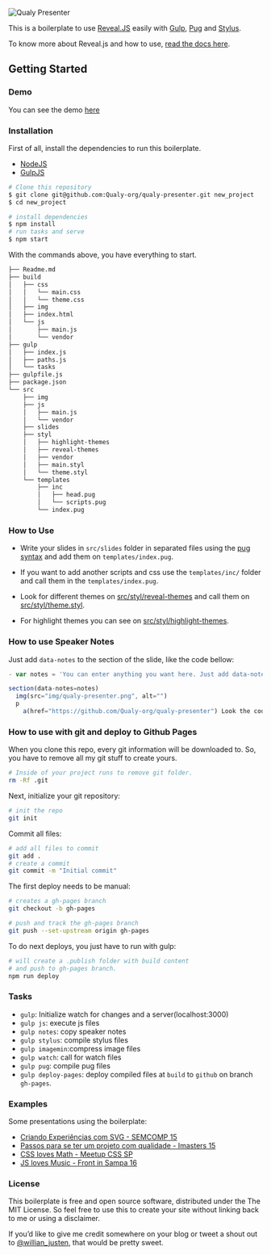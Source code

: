 ![Qualy Presenter](https://raw.githubusercontent.com/Qualy-org/qualy-presenter/master/src/img/qualy-presenter.png)

This is a boilerplate to use [Reveal.JS](http://lab.hakim.se/reveal-js/) easily with [Gulp](http://gulpjs.com/), [Pug](https://pugjs.org) and [Stylus](http://learnboost.github.io/stylus/).

To know more about Reveal.js and how to use, [read the docs here](https://github.com/hakimel/reveal.js).

## Getting Started

### Demo

You can see the demo [here](http://qualy-org.github.io/qualy-presenter/)

### Installation

First of all, install the dependencies to run this boilerplate.

- [NodeJS](http://nodejs.org/)
- [GulpJS](http://gulpjs.com/)

```sh
# Clone this repository
$ git clone git@github.com:Qualy-org/qualy-presenter.git new_project
$ cd new_project

# install dependencies
$ npm install
# run tasks and serve
$ npm start
```

With the commands above, you have everything to start.

```sh
├── Readme.md
├── build
│   ├── css
│   │   └── main.css
│   │   └── theme.css
│   ├── img
│   ├── index.html
│   └── js
│       ├── main.js
│       └── vendor
├── gulp
│   ├── index.js
│   ├── paths.js
│   └── tasks
├── gulpfile.js
├── package.json
└── src
    ├── img
    ├── js
    │   ├── main.js
    │   └── vendor
    ├── slides
    ├── styl
    │   ├── highlight-themes
    │   ├── reveal-themes
    │   ├── vendor
    │   ├── main.styl
    │   └── theme.styl
    └── templates
        ├── inc
        │   ├── head.pug
        │   └── scripts.pug
        └── index.pug
```

### How to Use

- Write your slides in `src/slides` folder in separated files using the [pug syntax](https://pugjs.org) and add them on `templates/index.pug`.

- If you want to add another scripts and css use the `templates/inc/` folder and call them in the  `templates/index.pug`.

- Look for different themes on [src/styl/reveal-themes](https://github.com/Qualy-org/qualy-presenter/tree/master/src/styl/reveal-themes) and call them on [src/styl/theme.styl](https://github.com/Qualy-org/qualy-presenter/blob/master/src/styl/theme.styl).

- For highlight themes you can see on [src/styl/highlight-themes](https://github.com/Qualy-org/qualy-presenter/blob/master/src/styl/highlight-themes/).

### How to use Speaker Notes

Just add `data-notes` to the section of the slide, like the code bellow:

```js
- var notes = 'You can enter anything you want here. Just add data-notes to the section.'

section(data-notes=notes)
  img(src="img/qualy-presenter.png", alt="")
  p
    a(href="https://github.com/Qualy-org/qualy-presenter") Look the code on Github <3
```

### How to use with git and deploy to Github Pages

When you clone this repo, every git information will be downloaded to. So, you have to remove all my git stuff to create yours.

```sh
# Inside of your project runs to remove git folder.
rm -Rf .git
```

Next, initialize your git repository:

```sh
# init the repo
git init
```

Commit all files:

```sh
# add all files to commit
git add .
# create a commit
git commit -m "Initial commit"
```

The first deploy needs to be manual:

```sh
# creates a gh-pages branch
git checkout -b gh-pages

# push and track the gh-pages branch
git push --set-upstream origin gh-pages
```

To do next deploys, you just have to run with gulp:

```sh
# will create a .publish folder with build content
# and push to gh-pages branch.
npm run deploy
```

### Tasks

- `gulp`: Initialize watch for changes and a server(localhost:3000)
- `gulp js`: execute js files
- `gulp notes`: copy speaker notes
- `gulp stylus`: compile stylus files
- `gulp imagemin`:compress image files
- `gulp watch`: call for watch files
- `gulp pug`: compile pug files
- `gulp deploy-pages`: deploy compiled files at `build` to `github` on branch `gh-pages`.

### Examples

Some presentations using the boilerplate:

- [Criando Experiências com SVG - SEMCOMP 15](http://willianjusten.com.br/semcomp-2015/#/)
- [Passos para se ter um projeto com qualidade - Imasters 15](http://willianjusten.com.br/imasters-2015/#/)
- [CSS loves Math - Meetup CSS SP](https://willianjusten.com.br/meetup-css-sp)
- [JS loves Music - Front in Sampa 16](https://willianjusten.com.br/frontinsampa-16/)

### License

This boilerplate is free and open source software, distributed under the The MIT License. So feel free to use this to create your site without linking back to me or using a disclaimer.

If you’d like to give me credit somewhere on your blog or tweet a shout out to [@willian_justen](https://twitter.com/willian_justen), that would be pretty sweet.
